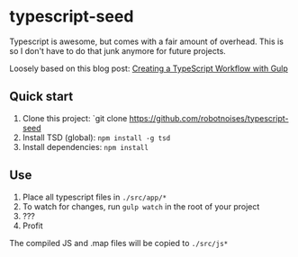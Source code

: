 # typescript-seed

Typescript is awesome, but comes with a fair amount of overhead. This is so I don't have to do that junk anymore for future projects.

Loosely based on this blog post: [Creating a TypeScript Workflow with Gulp](https://weblogs.asp.net/dwahlin/creating-a-typescript-workflow-with-gulp)

## Quick start

1. Clone this project: `git clone https://github.com/robotnoises/typescript-seed
2. Install TSD (global): `npm install -g tsd`
3. Install dependencies: `npm install`

## Use

1. Place all typescript files in `./src/app/*`
2. To watch for changes, run `gulp watch` in the root of your project
3. ???
4. Profit

The compiled JS and .map files will be copied to `./src/js*`
